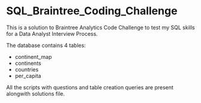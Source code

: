 # SQL_Braintree_Coding_Challenge
This is a solution to Braintree Analytics Code Challenge to test my SQL skills for a Data Analyst Interview Process.

The database contains 4 tables:
- continent_map
- continents
- countries
- per_capita

All the scripts with questions and table creation queries are present alongwith solutions file.
